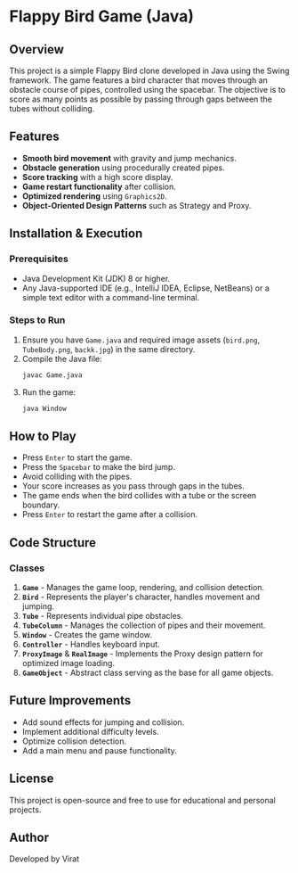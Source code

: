 # Flappy Bird Game (Java)

## Overview
This project is a simple Flappy Bird clone developed in Java using the Swing framework. The game features a bird character that moves through an obstacle course of pipes, controlled using the spacebar. The objective is to score as many points as possible by passing through gaps between the tubes without colliding.

## Features
- **Smooth bird movement** with gravity and jump mechanics.
- **Obstacle generation** using procedurally created pipes.
- **Score tracking** with a high score display.
- **Game restart functionality** after collision.
- **Optimized rendering** using `Graphics2D`.
- **Object-Oriented Design Patterns** such as Strategy and Proxy.

## Installation & Execution
### Prerequisites
- Java Development Kit (JDK) 8 or higher.
- Any Java-supported IDE (e.g., IntelliJ IDEA, Eclipse, NetBeans) or a simple text editor with a command-line terminal.

### Steps to Run
1. Ensure you have `Game.java` and required image assets (`bird.png`, `TubeBody.png`, `backk.jpg`) in the same directory.
2. Compile the Java file:
   ```sh
   javac Game.java
   ```
3. Run the game:
   ```sh
   java Window
   ```

## How to Play
- Press `Enter` to start the game.
- Press the `Spacebar` to make the bird jump.
- Avoid colliding with the pipes.
- Your score increases as you pass through gaps in the tubes.
- The game ends when the bird collides with a tube or the screen boundary.
- Press `Enter` to restart the game after a collision.

## Code Structure
### Classes
1. **`Game`** - Manages the game loop, rendering, and collision detection.
2. **`Bird`** - Represents the player's character, handles movement and jumping.
3. **`Tube`** - Represents individual pipe obstacles.
4. **`TubeColumn`** - Manages the collection of pipes and their movement.
5. **`Window`** - Creates the game window.
6. **`Controller`** - Handles keyboard input.
7. **`ProxyImage`** & **`RealImage`** - Implements the Proxy design pattern for optimized image loading.
8. **`GameObject`** - Abstract class serving as the base for all game objects.

## Future Improvements
- Add sound effects for jumping and collision.
- Implement additional difficulty levels.
- Optimize collision detection.
- Add a main menu and pause functionality.

## License
This project is open-source and free to use for educational and personal projects.

## Author
Developed by Virat
